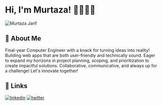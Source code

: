 
# Hi, I'm Murtaza! 🧑🏽‍💻👋
![Murtaza Jarif](https://github.com/murtazajarif/murtazajarif/assets/97272907/75336b74-45bc-409d-87e5-6da6cb02a9d2)


## 🚀 About Me
Final-year Computer Engineer with a knack for turning ideas into reality!  Building web apps that are both user-friendly and technically sound.  Eager to expand my horizons in project planning, scoping, and prioritization to create impactful solutions.  Collaborative, communicative, and always up for a challenge! Let's innovate together!

## 🔗 Links
[![linkedin](https://img.shields.io/badge/linkedin-0A66C2?style=for-the-badge&logo=linkedin&logoColor=white)](https://www.linkedin.com/in/murtazajarif/)
[![twitter](https://img.shields.io/badge/twitter-1DA1F2?style=for-the-badge&logo=twitter&logoColor=white)](https://twitter.com/jarif_murtaza)

